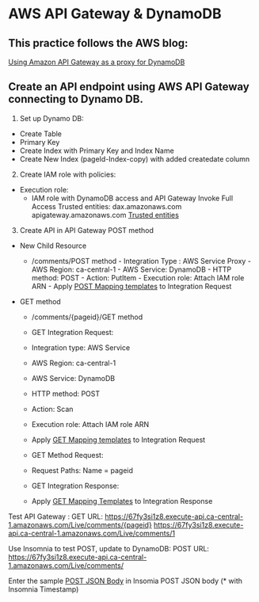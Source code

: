 # AWS API Gateway & DynamoDB 

## This practice follows the AWS blog: 
[Using Amazon API Gateway as a proxy for DynamoDB](https://aws.amazon.com/blogs/compute/using-amazon-api-gateway-as-a-proxy-for-dynamodb/)

## Create an API endpoint using AWS API Gateway connecting to Dynamo DB. 

1. Set up Dynamo DB: 
- Create Table 
- Primary Key 
- Create Index with Primary Key and Index Name 
- Create New Index (pageId-Index-copy) with added createdate column 

2. Create IAM role with policies: 
- Execution role: 
    - IAM role with 
    DynamoDB access and API Gateway Invoke Full Access
    Trusted entities: 
    dax.amazonaws.com
    apigateway.amazonaws.com
    [Trusted entities](trust_relationship)

3. Create API in API Gateway 
POST method 
- New Child Resource 
  - /comments/POST method
        - Integration Type : AWS Service Proxy
        - AWS Region: ca-central-1 
        - AWS Service: DynamoDB
        - HTTP method: POST
        - Action: PutItem 
        - Execution role: Attach IAM role ARN 
        - Apply [POST Mapping templates](POST_Mapping_Template) to Integration Request

- GET method     
    -  /comments/{pageid}/GET method    
    - GET Integration Request: 
     - Integration type: AWS Service 
     - AWS Region: ca-central-1 
     - AWS Service: DynamoDB
     - HTTP method: POST
     - Action: Scan 
     - Execution role: Attach IAM role ARN 
     - Apply [GET Mapping templates](GET_Mapping_Template) to Integration Request

    - GET Method Request: 
     - Request Paths: Name = pageid 

    - GET Integration Response:
     - Apply [GET Mapping Templates](GET_Response_Mapping_Template) to Integration Response


Test API Gateway : 
GET URL: 
https://67fy3si1z8.execute-api.ca-central-1.amazonaws.com/Live/comments/{pageid}
https://67fy3si1z8.execute-api.ca-central-1.amazonaws.com/Live/comments/1

Use Insomnia to test POST, update to DynamoDB: 
POST URL: 
https://67fy3si1z8.execute-api.ca-central-1.amazonaws.com/Live/comments/

Enter the sample [POST JSON Body](POST_JSON_body) in Insomia POST JSON body
(* with Insomnia Timestamp)

